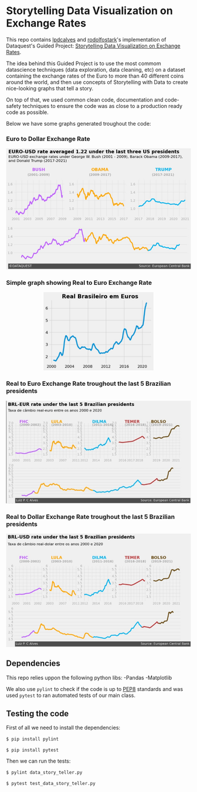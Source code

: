# Storytelling Data Visualization on Exchange Rates

This repo contains [lpdcalves](https://github.com/lpdcalves) and [rodolfostark](https://github.com/rodolfostark)'s implementation of Dataquest's Guided Project: [Storytelling Data Visualization on Exchange Rates](https://app.dataquest.io/c/96/m/529/guided-project%3A-storytelling-data-visualization-on-exchange-rates).

The idea behind this Guided Project is to use the most commom datascience techniques (data exploration, data cleaning, etc) on a dataset containing the exchange rates of the Euro to more than 40 different coins around the world, and then use concepts of Storytelling with Data to create nice-looking graphs that tell a story.

On top of that, we used common clean code, documentation and code-safety techniques to ensure the code was as close to a production ready code as possible.

Below we have some graphs generated troughout the code:

### Euro to Dollar Exchange Rate
<center>
<img src="imgs/euro-dollar-exchange.jpg" width="600"/>
</center>

### Simple graph showing Real to Euro Exchange Rate

<center>
<img src="imgs/real-euro-exchange-simple.jpg" width="300"/>
</center>

### Real to Euro Exchange Rate troughout the last 5 Brazilian presidents

<center>
<img src="imgs/real-euro-exchange.jpg" width="600"/>
</center>

### Real to Dollar Exchange Rate troughout the last 5 Brazilian presidents

<center>
<img src="imgs/real-dollar-exchange.jpg" width="600"/>
</center>


## Dependencies

This repo relies uppon the following python libs:
-Pandas
-Matplotlib

We also use `pylint` to check if the code is up to [PEP8](https://www.python.org/dev/peps/pep-0008/) standards and was used `pytest` to ran automated tests of our main class.

## Testing the code

First of all we need to install the dependencies:
```shell
$ pip install pylint
```
```shell
$ pip install pytest
```
Then we can run the tests:
```shell
$ pylint data_story_teller.py
```
```shell
$ pytest test_data_story_teller.py
```

